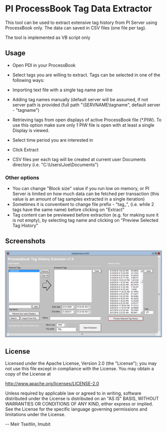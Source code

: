 # PI ProcessBook Tag Data Extractor

This tool can be used to extract extensive tag history from PI Server using ProcessBook only. The data can saved in CSV files (one file per tag).

The tool is implemented as VB script only

## Usage

* Open PDI in your ProcessBook
* Select tags you are willing to extract. Tags can be selected in one of the following ways:
 * Importing text file with a single tag name per line
 * Adding tag names manually (default server will be assumed, if not server path is provided (full path "\\SERVNAME\tagname", default server - "tagname")
 * Retrieving tags from open displays of active ProcessBook file (*.PIW). To use this option make sure only 1 PIW file is open with at least a single Display is viewed.
* Select time period you are interested in
* Click Extract

* CSV files per each tag will be created at current user Documents directory (i.e. "C:\Users\Joe\Documents")


### Other options

* You can change "Block size" value if you run low on memory, or PI Server is limited on how much data can be fetched per transaction (this value is an amount of tag samples extracted in a single iteration)
* Sometimes it is conventient to change file prefix - "tag_", (i.e. while 2 tags have the same name) before clicking on "Extract"
* Tag content can be previewed before extraction (e.g. for making sure it is not empty), by selecting tag name and clicking on "Preview Selected Tag History"


## Screenshots
![Screenshot](./Screenshot.png  "Screenshot")


## License

Licensed under the Apache License, Version 2.0 (the "License"); you may not use this file except in compliance with the License. You may obtain a copy of the License at

http://www.apache.org/licenses/LICENSE-2.0

Unless required by applicable law or agreed to in writing, software distributed under the License is distributed on an "AS IS" BASIS, WITHOUT WARRANTIES OR CONDITIONS OF ANY KIND, either express or implied. See the License for the specific language governing permissions and limitations under the License.



-- Meir Tseitlin, Imubit